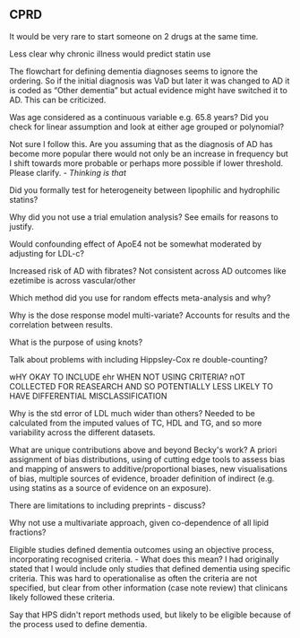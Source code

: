 ## CPRD
It would be very rare to start someone on 2 drugs at the same time.

Less clear why chronic illness would predict statin use

The flowchart for defining dementia diagnoses seems to ignore the ordering. So if the initial diagnosis was VaD but later it was changed to AD it is coded as “Other dementia” but actual evidence might have switched it to AD. This can be criticized.

Was age considered as a continuous variable e.g. 65.8 years? Did you check for linear assumption and look at either age grouped or polynomial?

Not sure I follow this. Are you assuming that as the diagnosis of AD has become more popular there would not only be an increase in frequency but I shift towards more probable or perhaps more possible if lower threshold. Please clarify. - _Thinking is that_

Did you formally test for heterogeneity between lipophilic and hydrophilic statins?

Why did you not use a trial emulation analysis? See emails for reasons to justify.

Would confounding effect of ApoE4 not be somewhat moderated by adjusting for LDL-c? 

Increased risk of AD with fibrates? Not consistent across AD outcomes like ezetimibe is across vascular/other

Which method did you use for random effects meta-analysis and why?

Why is the dose response model multi-variate? Accounts for results and the correlation between results.

What is the purpose of using knots?

Talk about problems with including Hippsley-Cox re double-counting?

wHY OKAY TO INCLUDE ehr WHEN NOT USING CRITERIA? nOT COLLECTED FOR REASEARCH AND SO POTENTIALLY LESS LIKELY TO HAVE DIFFERENTIAL MISCLASSIFICATION

Why is the std error of LDL much wider than others? Needed to be calculated from the imputed values of TC, HDL and TG, and so more variability across the different datasets.

What are unique contributions above and beyond Becky's work? A priori assignment of bias distributions, using of cutting edge tools to assess bias and mapping of answers to additive/proportional biases, new visualisations of bias, multiple sources of evidence, broader definition of indirect (e.g. using statins as a source of evidence on an exposure).

There are limitations to including preprints - discuss?

Why not use a multivariate approach, given co-dependence of all lipid fractions?

Eligible studies defined dementia outcomes using an objective process, incorporating recognised criteria. - What does this mean? I had originally stated that I would include only studies that defined dementia using specific criteria. This was hard to operationalise as often the criteria are not specified, but clear from other information (case note review) that clinicans likely followed these criteria.

Say that HPS didn't report methods used, but likely to be eligible because of the process used to define dementia.
